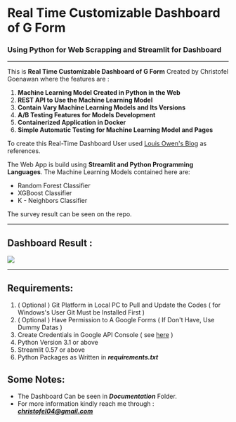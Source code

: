 # Real Time Customizable Dashboard of G Form
### Using Python for Web Scrapping and Streamlit for Dashboard
---
This is **Real Time Customizable Dashboard of G Form** Created by Christofel Goenawan where the features are :

1. **Machine Learning Model Created in Python in the Web**
2. **REST API to Use the Machine Learning Model**
3. **Contain Vary Machine Learning Models and Its Versions**
4. **A/B Testing Features for Models Development**
5. **Containerized Application in Docker**
6. **Simple Automatic Testing for Machine Learning Model and Pages**

To create this Real-Time Dashboard User used [Louis Owen's Blog](https://towardsdatascience.com/real-time-visualization-of-google-form-responses-in-streamlit-1e7fd20c6574) as references.

The Web App is build using **Streamlit and Python Programming Languages**.
The Machine Learning Models contained here are:

- Random Forest Classifier
- XGBoost Classifier
- K - Neighbors Classifier

The survey result can be seen on the repo.

---

## Dashboard Result :

![](https://github.com/christofel04/Real-Time-Customizable-Dashboard-of-G-Form/blob/master/Documentation/(GIF)%20Customizable-Dashboard-of-GForm.gif?raw=true)

---

## Requirements:
1. ( Optional ) Git Platform in Local PC to Pull and Update the Codes ( for Windows's User Git Must be Installed First )
2. ( Optional ) Have Permission to A Google Forms ( If Don't Have, Use Dummy Datas )
3. Create Credentials in Google API Console ( see [here](https://towardsdatascience.com/real-time-visualization-of-google-form-responses-in-streamlit-1e7fd20c6574) )
4. Python Version 3.1 or above
5. Streamlit 0.57 or above
6. Python Packages as Written in ***requirements.txt***


## Some Notes:

- The Dashboard Can be seen in ***Documentation*** Folder.
- For more information kindly reach me through :
***christofel04@gmail.com***
